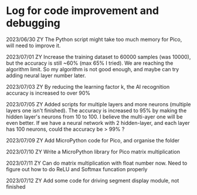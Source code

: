 # Log for code improvement and debugging

2023/06/30 ZY
The Python script might take too much memory for Pico, will need to improve it.

2023/07/01 ZY
Increase the training dataset to 60000 samples (was 10000), but the accuracy is still ~60% (max 65% I tried). We are reaching the algorithm limit. So my algorithm is not good enough, and maybe can try adding neural layer number later.

2023/07/03 ZY
By reducing the learning factor k, the AI recognition accuracy is increased to over 90%

2023/07/05 ZY
Added scripts for multiple layers and more neurons (multiple layers one isn't finished). The accuracy is increased to 95% by making the hidden layer's neurons from 10 to 100. I believe the multi-ayer one will be even better. If we have a neural network with 2 hidden-layer, and each layer has 100 neurons, could the accuracy be > 99% ?

2023/07/09 ZY
Add MicroPython code for Pico, and organise the folder

2023/07/10 ZY
Write a MicroPython library for Pico matrix multiplication

2023/07/11 ZY
Can do matrix multiplication with float number now. Need to figure out how to do ReLU and Softmax funcation properly

2023/07/12 ZY
Add some code for driving segment display module, not finished
